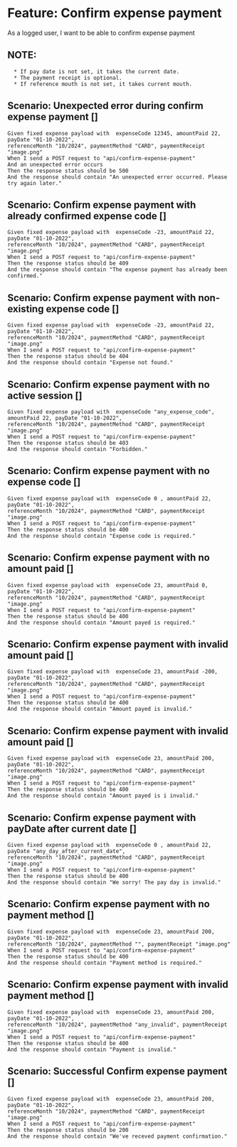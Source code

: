# Feature: Confirm expense payment

As a logged user,
I want to be able to confirm expense payment

## NOTE:

      * If pay date is not set, it takes the current date.
      * The payment receipt is optional.
      * If reference mouth is not set, it takes current mouth.

## Scenario: Unexpected error during confirm expense payment []

    Given fixed expense payload with  expenseCode 12345, amountPaid 22, payDate "01-10-2022", 
    referenceMonth "10/2024", paymentMethod "CARD", paymentReceipt "image.png"
    When I send a POST request to "api/confirm-expense-payment"
    And an unexpected error occurs
    Then the response status should be 500
    And the response should contain "An unexpected error occurred. Please try again later."

## Scenario: Confirm expense payment with already confirmed expense code  []

    Given fixed expense payload with  expenseCode -23, amountPaid 22, payDate "01-10-2022", 
    referenceMonth "10/2024", paymentMethod "CARD", paymentReceipt "image.png"
    When I send a POST request to "api/confirm-expense-payment"
    Then the response status should be 409
    And the response should contain "The expense payment has already been confirmed."

## Scenario: Confirm expense payment with non-existing expense code []

    Given fixed expense payload with  expenseCode -23, amountPaid 22, payDate "01-10-2022", 
    referenceMonth "10/2024", paymentMethod "CARD", paymentReceipt "image.png"
    When I send a POST request to "api/confirm-expense-payment"
    Then the response status should be 404
    And the response should contain "Expense not found."

## Scenario: Confirm expense payment with no active session []

    Given fixed expense payload with  expenseCode "any_expense_code", amountPaid 22, payDate "01-10-2022", 
    referenceMonth "10/2024", paymentMethod "CARD", paymentReceipt "image.png"
    When I send a POST request to "api/confirm-expense-payment"
    Then the response status should be 403
    And the response should contain "Forbidden."

## Scenario: Confirm expense payment with no expense code []

    Given fixed expense payload with  expenseCode 0 , amountPaid 22, payDate "01-10-2022", 
    referenceMonth "10/2024", paymentMethod "CARD", paymentReceipt "image.png"
    When I send a POST request to "api/confirm-expense-payment"
    Then the response status should be 400
    And the response should contain "Expense code is required."

## Scenario: Confirm expense payment with no amount paid []

    Given fixed expense payload with  expenseCode 23, amountPaid 0, payDate "01-10-2022", 
    referenceMonth "10/2024", paymentMethod "CARD", paymentReceipt "image.png"
    When I send a POST request to "api/confirm-expense-payment"
    Then the response status should be 400
    And the response should contain "Amount payed is required."

## Scenario: Confirm expense payment with invalid amount paid []

    Given fixed expense payload with  expenseCode 23, amountPaid -200, payDate "01-10-2022", 
    referenceMonth "10/2024", paymentMethod "CARD", paymentReceipt "image.png"
    When I send a POST request to "api/confirm-expense-payment"
    Then the response status should be 400
    And the response should contain "Amount payed is invalid."

## Scenario: Confirm expense payment with invalid amount paid []

    Given fixed expense payload with  expenseCode 23, amountPaid 200, payDate "01-10-2022", 
    referenceMonth "10/2024", paymentMethod "CARD", paymentReceipt "image.png"
    When I send a POST request to "api/confirm-expense-payment"
    Then the response status should be 400
    And the response should contain "Amount payed is i invalid."

## Scenario: Confirm expense payment with payDate after current date []

    Given fixed expense payload with  expenseCode 0 , amountPaid 22, payDate "any_day_after_current_date", 
    referenceMonth "10/2024", paymentMethod "CARD", paymentReceipt "image.png"
    When I send a POST request to "api/confirm-expense-payment"
    Then the response status should be 400
    And the response should contain "We sorry! The pay day is invalid."

## Scenario: Confirm expense payment with no payment method []

    Given fixed expense payload with  expenseCode 23, amountPaid 200, payDate "01-10-2022", 
    referenceMonth "10/2024", paymentMethod "", paymentReceipt "image.png"
    When I send a POST request to "api/confirm-expense-payment"
    Then the response status should be 400
    And the response should contain "Payment method is required."

## Scenario: Confirm expense payment with invalid payment method []

    Given fixed expense payload with  expenseCode 23, amountPaid 200, payDate "01-10-2022", 
    referenceMonth "10/2024", paymentMethod "any_invalid", paymentReceipt "image.png"
    When I send a POST request to "api/confirm-expense-payment"
    Then the response status should be 400
    And the response should contain "Payment is invalid."

## Scenario: Successful Confirm expense payment []

    Given fixed expense payload with  expenseCode 23, amountPaid 200, payDate "01-10-2022", 
    referenceMonth "10/2024", paymentMethod "CARD", paymentReceipt "image.png"
    When I send a POST request to "api/confirm-expense-payment"
    Then the response status should be 200
    And the response should contain "We've receved payment confirmation."